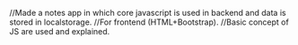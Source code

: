 //Made a notes app in which core javascript is used in backend and data is stored in localstorage.
//For frontend (HTML+Bootstrap).
//Basic concept of JS are used and explained.
